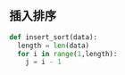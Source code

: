 ## 插入排序

```python
def insert_sort(data):
  length = len(data)
  for i in range(1,length):
    j = i - 1
    
```

